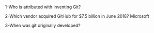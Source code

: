 1-Who is attributed with inventing Git? 


2-Which vendor acquired GitHub for $7.5 billion in June 2018?
Microsoft

3-When was git originally developed?

